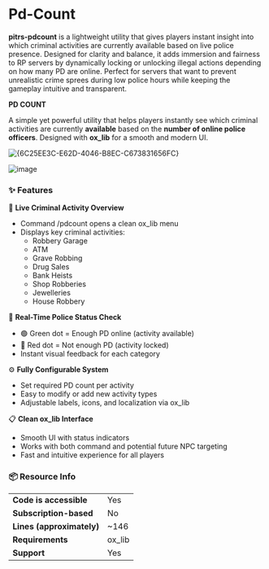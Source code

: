 # Pd-Count

**pitrs-pdcount** is a lightweight utility that gives players instant insight into which criminal activities are currently available based on live police presence. Designed for clarity and balance, it adds immersion and fairness to RP servers by dynamically locking or unlocking illegal actions depending on how many PD are online. Perfect for servers that want to prevent unrealistic crime sprees during low police hours while keeping the gameplay intuitive and transparent.



**PD COUNT**

A simple yet powerful utility that helps players instantly see which criminal activities are currently **available** based on the **number of online police officers**. Designed with **ox_lib** for a smooth and modern UI.

![{6C25EE3C-E62D-4046-B8EC-C673831656FC}](https://github.com/user-attachments/assets/28926a03-ced0-4980-b59e-406466517608)

![image](https://github.com/user-attachments/assets/f79074bc-adde-4581-9680-9798991e1469)


### ✨ Features

🔎 **Live Criminal Activity Overview**

* Command /pdcount opens a clean ox_lib menu
* Displays key criminal activities:
  * Robbery Garage
  * ATM
  * Grave Robbing
  * Drug Sales
  * Bank Heists
  * Shop Robberies
  * Jewelleries
  * House Robbery

🎯 **Real-Time Police Status Check**

* 🟢 Green dot = Enough PD online (activity available)
* 🔴 Red dot = Not enough PD (activity locked)
* Instant visual feedback for each category

⚙️ **Fully Configurable System**

* Set required PD count per activity
* Easy to modify or add new activity types
* Adjustable labels, icons, and localization via ox_lib

📋 **Clean ox_lib Interface**

* Smooth UI with status indicators
* Works with both command and potential future NPC targeting
* Fast and intuitive experience for all players

### 📦 Resource Info

|||
| --- | --- |
|**Code is accessible**|Yes|
|**Subscription-based**|No|
|**Lines (approximately)**|~146|
|**Requirements**|ox_lib|
|**Support**|Yes|
